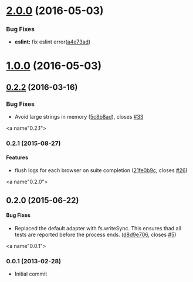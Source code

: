 <a name="2.0.0"></a>
# [2.0.0](https://github.com/karma-runner/karma-teamcity-reporter/compare/v0.2.2...v2.0.0) (2016-05-03)


### Bug Fixes

* **eslint:** fix eslint error([a4e73ad](https://github.com/karma-runner/karma-teamcity-reporter/commit/a4e73ad))



<a name="1.0.0"></a>
# [1.0.0](https://github.com/karma-runner/karma-teamcity-reporter/compare/v0.2.2...v1.0.0) (2016-05-03)



<a name="0.2.2"></a>
## [0.2.2](https://github.com/karma-runner/karma-teamcity-reporter/compare/v0.2.1...v0.2.2) (2016-03-16)


### Bug Fixes

* Avoid large strings in memory ([5c8b8ad](https://github.com/karma-runner/karma-teamcity-reporter/commit/5c8b8ad)), closes [#33](https://github.com/karma-runner/karma-teamcity-reporter/issues/33)



<a name"0.2.1"></a>
### 0.2.1 (2015-08-27)


#### Features

* flush logs for each browser on suite completion ([21fe0b9c](https://github.com/karma-runner/karma-teamcity-reporter/commit/21fe0b9c), closes [#26](https://github.com/karma-runner/karma-teamcity-reporter/issues/26))


<a name"0.2.0"></a>
## 0.2.0 (2015-06-22)


#### Bug Fixes

* Replaced the default adapter with fs.writeSync. This ensures thad all tests are reported before the process ends. ([d8d9e706](https://github.com/karma-runner/karma-teamcity-reporter/commit/d8d9e706), closes [#5](https://github.com/karma-runner/karma-teamcity-reporter/issues/5))



<a name"0.0.1"></a>
### 0.0.1 (2013-02-28)

* Initial commit
